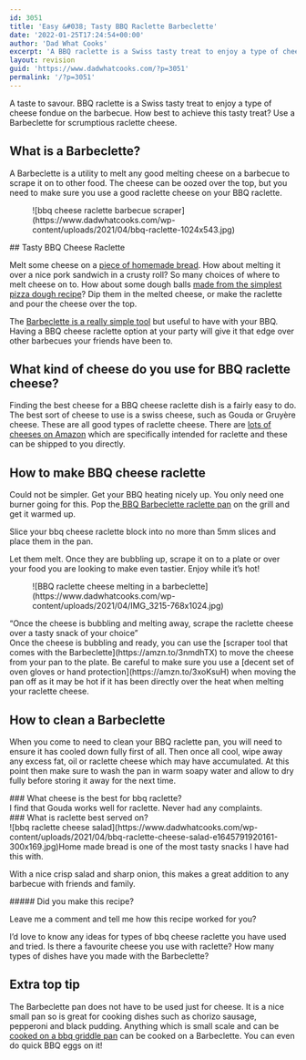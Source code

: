 ```yaml
---
id: 3051
title: 'Easy &#038; Tasty BBQ Raclette Barbeclette'
date: '2022-01-25T17:24:54+00:00'
author: 'Dad What Cooks'
excerpt: 'A BBQ raclette is a Swiss tasty treat to enjoy a type of cheese fondue on the barbecue. How best to achieve this tasty treat? Use a Barbeclette tool on your garsor coal bbq.'
layout: revision
guid: 'https://www.dadwhatcooks.com/?p=3051'
permalink: '/?p=3051'
---
```


A taste to savour. BBQ raclette is a Swiss tasty treat to enjoy a type of cheese fondue on the barbecue. How best to achieve this tasty treat? Use a Barbeclette for scrumptious raclette cheese.

## What is a Barbeclette?

A Barbeclette is a utility to melt any good melting cheese on a barbecue to scrape it on to other food. The cheese can be oozed over the top, but you need to make sure you use a good raclette cheese on your BBQ raclette.

<figure class="wp-block-image size-large">![bbq cheese raclette barbecue scraper](https://www.dadwhatcooks.com/wp-content/uploads/2021/04/bbq-raclette-1024x543.jpg)</figure>## Tasty BBQ Cheese Raclette

Melt some cheese on a [piece of homemade bread](https://www.dadwhatcooks.com/white-loaf-bread/). How about melting it over a nice pork sandwich in a crusty roll? So many choices of where to melt cheese on to. How about some dough balls [made from the simplest pizza dough recipe](https://www.dadwhatcooks.com/simple-pizza-dough/)? Dip them in the melted cheese, or make the raclette and pour the cheese over the top.

The [Barbeclette is a really simple tool](https://amzn.to/3nmdhTX) but useful to have with your BBQ. Having a BBQ cheese raclette option at your party will give it that edge over other barbecues your friends have been to.

## What kind of cheese do you use for BBQ raclette cheese?

Finding the best cheese for a BBQ cheese raclette dish is a fairly easy to do. The best sort of cheese to use is a swiss cheese, such as Gouda or Gruyère cheese. These are all good types of raclette cheese. There are [lots of cheeses on Amazon](https://amzn.to/3sNLv3O) which are specifically intended for raclette and these can be shipped to you directly.

## How to make BBQ cheese raclette

Could not be simpler. Get your BBQ heating nicely up. You only need one burner going for this. Pop the[ BBQ Barbeclette raclette pan](https://amzn.to/3nmdhTX) on the grill and get it warmed up.

Slice your bbq cheese raclette block into no more than 5mm slices and place them in the pan.

Let them melt. Once they are bubbling up, scrape it on to a plate or over your food you are looking to make even tastier. Enjoy while it’s hot!

<div class="wp-block-media-text alignwide is-stacked-on-mobile"><figure class="wp-block-media-text__media">![BBQ raclette cheese melting in a barbeclette](https://www.dadwhatcooks.com/wp-content/uploads/2021/04/IMG_3215-768x1024.jpg)</figure><div class="wp-block-media-text__content">“Once the cheese is bubbling and melting away, scrape the raclette cheese over a tasty snack of your choice”

</div></div>Once the cheese is bubbling and ready, you can use the [scraper tool that comes with the Barbeclette](https://amzn.to/3nmdhTX) to move the cheese from your pan to the plate. Be careful to make sure you use a [decent set of oven gloves or hand protection](https://amzn.to/3xoKsuH) when moving the pan off as it may be hot if it has been directly over the heat when melting your raclette cheese.

## How to clean a Barbeclette

When you come to need to clean your BBQ raclette pan, you will need to ensure it has cooled down fully first of all. Then once all cool, wipe away any excess fat, oil or raclette cheese which may have accumulated. At this point then make sure to wash the pan in warm soapy water and allow to dry fully before storing it away for the next time.

<div class="rank-math-block" id="rank-math-faq"><div class="rank-math-list "><div class="rank-math-list-item" id="faq-question-1619466311022">### What cheese is the best for bbq raclette?

<div class="rank-math-answer ">I find that Gouda works well for raclette. Never had any complaints.

</div></div><div class="rank-math-list-item" id="faq-question-1619466370014">### What is raclette best served on?

<div class="rank-math-answer ">![bbq raclette cheese salad](https://www.dadwhatcooks.com/wp-content/uploads/2021/04/bbq-raclette-cheese-salad-e1645791920161-300x169.jpg)Home made bread is one of the most tasty snacks I have had this with.

With a nice crisp salad and sharp onion, this makes a great addition to any barbecue with friends and family.

</div></div></div></div>##### Did you make this recipe?

Leave me a comment and tell me how this recipe worked for you?

I’d love to know any ideas for types of bbq cheese raclette you have used and tried. Is there a favourite cheese you use with raclette? How many types of dishes have you made with the Barbeclette?

## Extra top tip

The Barbeclette pan does not have to be used just for cheese. It is a nice small pan so is great for cooking dishes such as chorizo sausage, pepperoni and black pudding. Anything which is small scale and can be [cooked on a bbq griddle pan](https://amzn.to/3sUgfQP) can be cooked on a Barbeclette. You can even do quick BBQ eggs on it!